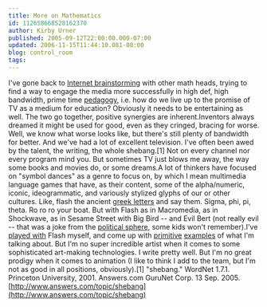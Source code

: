 ```yaml
---
title: More on Mathematics
id: 112658668528162370
author: Kirby Urner
published: 2005-09-12T22:00:00.000-07:00
updated: 2006-11-15T11:44:10.081-08:00
blog: control_room
tags: 
---
```


I've gone back to [Internet brainstorming](http://mathforum.org/kb/thread.jspa?threadID=1218351&tstart=0) with other math heads, trying to find a way to engage the media more successfully in high def, high bandwidth, prime time [pedagogy](http://www.answers.com/pedagogy), i.e. how do we live up to the promise of TV as a medium for education? Obviously it needs to be entertaining as well. The two go together, positive synergies are inherent.Inventors always dreamed it might be used for good, even as they cringed, bracing for worse. Well, we know what worse looks like, but there's still plenty of bandwidth for better. And we've had a lot of excellent television. I've often been awed by the talent, the writing, the whole shebang.[1] Not on every channel nor every program mind you. But sometimes TV just blows me away, the way some books and movies do, or some dreams.A lot of thinkers have focused on "symbol dances" as a genre to focus on, by which I mean multimedia language games that have, as their content, some of the alpha/numeric, iconic, ideogrammatic, and variously stylized glyphs of our or other cultures. Like, flash the ancient [greek letters](http://www.omniglot.com/writing/greek.htm) and say them.  Sigma, phi, pi, theta.  Ro ro ro your boat.  But with Flash as in Macromedia, as in Shockwave, as in Sesame Street with Big Bird -- and Evil Bert (not really evil -- that was a joke from the [political sphere](http://politicalhumor.about.com/library/images/blosamabert2.htm), some kids won't remember).I've [played with](http://www.4dsolutions.net/ocn/flash/sumtotients.html) Flash myself, and come up with [primitive](http://www.4dsolutions.net/ocn/flash/group.html) [examples](http://www.4dsolutions.net/ocn/flash/reciprocal.html) of what I'm talking about. But I'm no super incredible artist when it comes to some sophisticated art-making technologies. I write pretty well. But I'm no great prodigy when it comes to animation (I like to think I add to the team, but I'm not as good in all positions, obviously).[1] "shebang." WordNet 1.7.1. Princeton University, 2001. Answers.com GuruNet Corp. 13 Sep. 2005. [http://www.answers.com/topic/shebang](http://www.answers.com/topic/shebang)